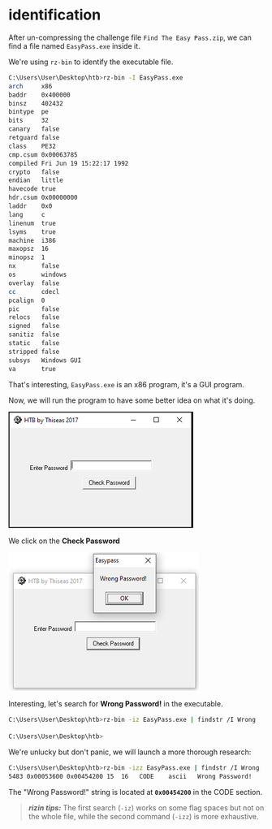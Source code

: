 # identification

After un-compressing  the challenge file `Find The Easy Pass.zip`, we can find
a file named `EasyPass.exe` inside it.

We're using `rz-bin` to identify the executable file.

```bash
C:\Users\User\Desktop\htb>rz-bin -I EasyPass.exe
arch     x86
baddr    0x400000
binsz    402432
bintype  pe
bits     32
canary   false
retguard false
class    PE32
cmp.csum 0x00063785
compiled Fri Jun 19 15:22:17 1992
crypto   false
endian   little
havecode true
hdr.csum 0x00000000
laddr    0x0
lang     c
linenum  true
lsyms    true
machine  i386
maxopsz  16
minopsz  1
nx       false
os       windows
overlay  false
cc       cdecl
pcalign  0
pic      false
relocs   false
signed   false
sanitiz  false
static   false
stripped false
subsys   Windows GUI
va       true
```

That's interesting, `EasyPass.exe` is an x86 program, it's a GUI program.

Now, we will run the program to have some better idea on what it's doing.

![identification-run-program](./img/identification-00.png)

We click on the **Check Password**

![identification-error-message-printed](./img/identification-01.png)

Interesting, let's search for **Wrong Password!** in the executable.

```bash
C:\Users\User\Desktop\htb>rz-bin -iz EasyPass.exe | findstr /I Wrong

C:\Users\User\Desktop\htb>
```

We're unlucky but don't panic, we will launch a more thorough research:

```bash
C:\Users\User\Desktop\htb>rz-bin -izz EasyPass.exe | findstr /I Wrong
5483 0x00053600 0x00454200 15  16   CODE    ascii   Wrong Password!
```

The "Wrong Password!" string is located at **`0x00454200`** in the CODE section.

> ***rizin tips:*** The first search (`-iz`) works on some flag spaces but
> not on the whole file, while the second command (`-izz`) is more exhaustive.
